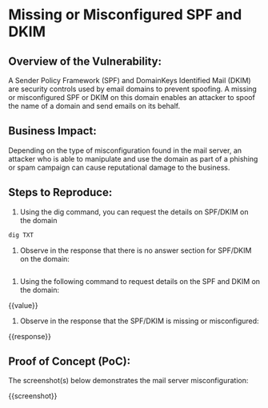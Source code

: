 # Missing or Misconfigured SPF and DKIM

## Overview of the Vulnerability:

A Sender Policy Framework (SPF) and DomainKeys Identified Mail (DKIM) are security controls used by email domains to prevent spoofing. A missing or misconfigured SPF or DKIM on this domain enables an attacker to spoof the name of a domain and send emails on its behalf.

## Business Impact:

Depending on the type of misconfiguration found in the mail server, an attacker who is able to  manipulate and use the domain as part of a phishing or spam campaign can cause reputational damage to the business.

## Steps to Reproduce:

1. Using the dig command, you can request the details on SPF/DKIM on the domain

```bash
dig TXT 
```

1. Observe in the response that there is no answer section for SPF/DKIM on the domain:

```text
```

1. Using the following command to request details on the SPF and DKIM on the domain:

{{value}}

1. Observe in the response that the SPF/DKIM is missing or misconfigured:

{{response}}

## Proof of Concept (PoC):

The screenshot(s) below demonstrates the mail server misconfiguration:

{{screenshot}}
